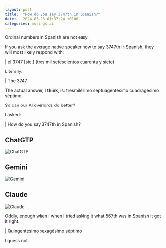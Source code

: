 ```yaml
---
layout: post
title:  "How do you say 3747th in Spanish?"
date:   2024-03-23 01:37:24 +0100
categories: musings ai
---
```


Ordinal numbers in Spanish are not easy.

If you ask the average native speaker how to say 3747th in Spanish, they will most likely respond with: 

| el 3747 \[sic.\] (tres mil setescientos cuarenta y siete) 

Literally:

| The 3747


The actual answer, I **think**, is: tresmilésimo septuagentésimo cuadragésimo séptimo.

So can our AI overlords do better?

I asked:

| How do you say 3747th in Spanish?

## ChatGTP

![ChatGTP](/assets/2024-03-23-ChatGPT.png)

## Gemini

![Gemini](/assets/2024-03-23-Gemini.png)

## Claude

![Claude](/assets/2024-03-23-Claude.png)

Oddly, enough when I when I tried asking it what 567th was in Spanish it got it right.

| Quingentésimo sexagésimo séptimo


I guess not.